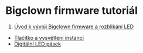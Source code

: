 # Bigclown firmware tutoriál

1. [Úvod k vývoji Bigclown firmware a rozblikání LED](uvod-a-led.md)
* [Tlačítko a vysvětlení instancí](tlacitko-a-instance.md)
* [Digitální LED pásek](akcelerometr-a-led-pasek.md)
